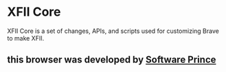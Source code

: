 # XFII Core

XFII Core is a set of changes, APIs, and scripts used for customizing Brave to make XFII.

## this browser was developed by [Software Prince](https://SoftwarePrince.com)
